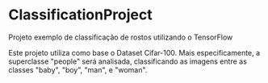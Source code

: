 ﻿# ClassificationProject
Projeto exemplo de classificação de rostos utilizando o TensorFlow

Este projeto utiliza como base o Dataset Cifar-100.
Mais especificamente, a superclasse "people" será analisada, classificando as imagens entre as classes "baby", "boy", "man", e "woman".
